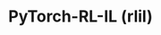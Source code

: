 ---
title: PyTorch-RL-IL (rlil) 
summary: A PyTorch Library for Building Reinforcement Learning and Imitation Learning Agents
tags:
- Reinforcement Learning

# Optional external URL for project (replaces project detail page).
external_link: "https://github.com/syuntoku14/pytorch-rl-il"

image:
  caption: Photo by rawpixel on Unsplash
  focal_point: Smart

links:
- icon: twitter
  icon_pack: fab
  name: Follow
  url: https://twitter.com/georgecushen
url_code: ""
url_pdf: ""
url_slides: ""
url_video: ""
---